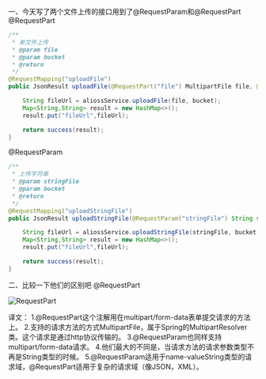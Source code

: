 一、今天写了两个文件上传的接口用到了@RequestParam和@RequestPart
@RequestPart

```java
/**
 * 单文件上传
 * @param file
 * @param bucket
 * @return
 */
@RequestMapping("uploadFile")
public JsonResult uploadFile(@RequestPart("file") MultipartFile file, @RequestParam String bucket){

    String fileUrl = aliossService.uploadFile(file, bucket);
    Map<String,String> result = new HashMap<>();
    result.put("fileUrl",fileUrl);

    return success(result);
}
```

@RequestParam

```java
/**
 * 上传字符串
 * @param stringFile
 * @param bucket
 * @return
 */
@RequestMapping("uploadStringFile")
public JsonResult uploadStringFile(@RequestParam("stringFile") String stringFile, @RequestParam("bucket") String bucket){

    String fileUrl = aliossService.uploadStringFile(stringFile, bucket);
    Map<String,String> result = new HashMap<>();
    result.put("fileUrl",fileUrl);

    return success(result);
}
```
二、比较一下他们的区别吧
@RequestPart

![RequestPart](https://img-blog.csdn.net/2018032814200546?watermark/2/text/aHR0cHM6Ly9ibG9nLmNzZG4ubmV0L3dkMjAxNDYxMA==/font/5a6L5L2T/fontsize/400/fill/I0JBQkFCMA==/dissolve/70)

译文：
1.@RequestPart这个注解用在multipart/form-data表单提交请求的方法上。
2.支持的请求方法的方式MultipartFile，属于Spring的MultipartResolver类。这个请求是通过http协议传输的。
3.@RequestParam也同样支持multipart/form-data请求。
4.他们最大的不同是，当请求方法的请求参数类型不再是String类型的时候。
5.@RequestParam适用于name-valueString类型的请求域，@RequestPart适用于复杂的请求域（像JSON，XML）。
